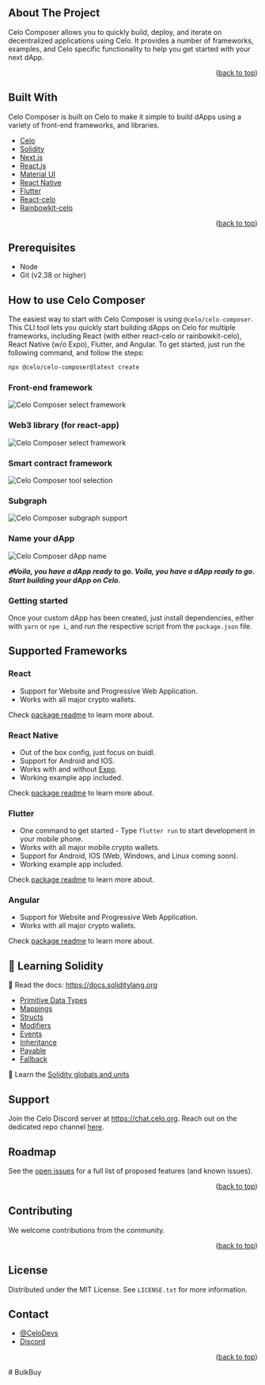 <!-- ABOUT THE PROJECT -->

## About The Project

Celo Composer allows you to quickly build, deploy, and iterate on decentralized applications using Celo. It provides a number of frameworks, examples, and Celo specific functionality to help you get started with your next dApp.

<p align="right">(<a href="#top">back to top</a>)</p>

## Built With

Celo Composer is built on Celo to make it simple to build dApps using a variety of front-end frameworks, and libraries.

- [Celo](https://celo.org/)
- [Solidity](https://docs.soliditylang.org/en/v0.8.19/)
- [Next.js](https://nextjs.org/)
- [React.js](https://reactjs.org/)
- [Material UI](https://mui.com/)
- [React Native](https://reactnative.dev/)
- [Flutter](https://docs.flutter.dev/)
- [React-celo](https://github.com/celo-org/react-celo/)
- [Rainbowkit-celo](https://github.com/celo-org/rainbowkit-celo)

<p align="right">(<a href="#top">back to top</a>)</p>

<!-- GETTING STARTED -->

## Prerequisites

- Node
- Git (v2.38 or higher)

## How to use Celo Composer

The easiest way to start with Celo Composer is using `@celo/celo-composer`. This CLI tool lets you quickly start building dApps on Celo for multiple frameworks, including React (with either react-celo or rainbowkit-celo), React Native (w/o Expo), Flutter, and Angular. To get started, just run the following command, and follow the steps:

```bash
npx @celo/celo-composer@latest create
```

### Front-end framework

![Celo Composer select framework](https://github.com/celo-org/celo-composer/blob/main/images/readme/cc_step_1.png?raw=true)

### Web3 library (for react-app)

![Celo Composer select framework](https://github.com/celo-org/celo-composer/blob/main/images/readme/cc_step_2.png?raw=true)

### Smart contract framework

![Celo Composer tool selection](https://github.com/celo-org/celo-composer/blob/main/images/readme/cc_step_3.png?raw=true)

### Subgraph

![Celo Composer subgraph support](https://github.com/celo-org/celo-composer/blob/main/images/readme/cc_step_4.png?raw=true)

### Name your dApp

![Celo Composer dApp name](https://github.com/celo-org/celo-composer/blob/main/images/readme/cc_step_5.png?raw=true)

**_🔥Voila, you have a dApp ready to go. Voila, you have a dApp ready to go. Start building your dApp on Celo._**

### Getting started

Once your custom dApp has been created, just install dependencies, either with `yarn` or `npm i`, and run the respective script from the `package.json` file.
## Supported Frameworks

### React

- Support for Website and Progressive Web Application.
- Works with all major crypto wallets.

Check [package readme](https://github.com/celo-org/celo-composer/blob/main/packages/react-app/README.md) to learn more about.

### React Native

- Out of the box config, just focus on buidl.
- Support for Android and IOS.
- Works with and without [Expo](https://expo.dev/).
- Working example app included.

Check [package readme](https://github.com/celo-org/celo-composer/blob/main/packages/react-native-app/README.md) to learn more about.

### Flutter

- One command to get started - Type `flutter run` to start development in your mobile phone.
- Works with all major mobile crypto wallets.
- Support for Android, IOS (Web, Windows, and Linux coming soon).
- Working example app included.

Check [package readme](https://github.com/celo-org/celo-composer/blob/main/packages/flutter-app/README.md) to learn more about.

### Angular

- Support for Website and Progressive Web Application.
- Works with all major crypto wallets.

Check [package readme](https://github.com/celo-org/celo-composer/blob/main/packages/angular-app/README.md) to learn more about.

<!-- USAGE EXAMPLES -->

## 🔭 Learning Solidity

📕 Read the docs: <https://docs.soliditylang.org>

- [Primitive Data Types](https://solidity-by-example.org/primitives/)
- [Mappings](https://solidity-by-example.org/mapping/)
- [Structs](https://solidity-by-example.org/structs/)
- [Modifiers](https://solidity-by-example.org/function-modifier/)
- [Events](https://solidity-by-example.org/events/)
- [Inheritance](https://solidity-by-example.org/inheritance/)
- [Payable](https://solidity-by-example.org/payable/)
- [Fallback](https://solidity-by-example.org/fallback/)

📧 Learn the [Solidity globals and units](https://solidity.readthedocs.io/en/v0.8.19/units-and-global-variables.html)

## Support

Join the Celo Discord server at <https://chat.celo.org>. Reach out on the dedicated repo channel [here](https://discord.com/channels/600834479145353243/941003424298856448).

<!-- ROADMAP -->

## Roadmap

See the [open issues](https://github.com/celo-org/celo-composer/issues) for a full list of proposed features (and known issues).

<p align="right">(<a href="#top">back to top</a>)</p>

<!-- CONTRIBUTING -->

## Contributing

We welcome contributions from the community.

<p align="right">(<a href="#top">back to top</a>)</p>

## License

Distributed under the MIT License. See `LICENSE.txt` for more information.

<!-- CONTACT -->
## Contact

- [@CeloDevs](https://twitter.com/CeloDevs)
- [Discord](https://discord.com/invite/celo)

<p align="right">(<a href="#top">back to top</a>)</p>
# BulkBuy
